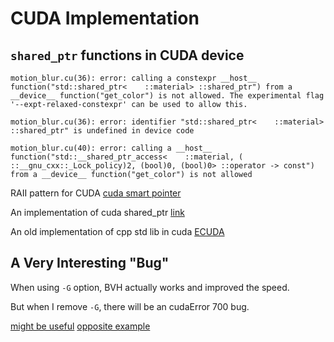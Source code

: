 # CUDA Implementation

## `shared_ptr` functions in CUDA device 

```
motion_blur.cu(36): error: calling a constexpr __host__ function("std::shared_ptr<    ::material> ::shared_ptr") from a __device__ function("get_color") is not allowed. The experimental flag '--expt-relaxed-constexpr' can be used to allow this.

motion_blur.cu(36): error: identifier "std::shared_ptr<    ::material> ::shared_ptr" is undefined in device code

motion_blur.cu(40): error: calling a __host__ function("std::__shared_ptr_access<    ::material, ( ::__gnu_cxx::_Lock_policy)2, (bool)0, (bool)0> ::operator -> const") from a __device__ function("get_color") is not allowed

```

RAII pattern for CUDA [cuda smart pointer](https://stackoverflow.com/questions/16509414/is-there-a-cuda-smart-pointer)

An implementation of cuda shared_ptr [link](https://github.com/roostaiyan/CudaSharedPtr)

An old implementation of cpp std lib in cuda [ECUDA](https://baderlab.github.io/ecuda/)


## A Very Interesting "Bug"

When using `-G` option, BVH actually works and improved the speed.

But when I remove `-G`, there will be an cudaError 700 bug. 

[might be useful](https://forums.developer.nvidia.com/t/different-results-when-using-gpu-debug-option-g/30063/3)
[opposite example](https://stackoverflow.com/questions/14903063/what-is-the-granularity-of-the-cuda-memory-checker)